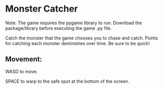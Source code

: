 # Monster Catcher
Note: The game requires the pygame library to run. Download the package/library before executing the game .py file.

Catch the monster that the game chooses you to chase and catch.
Points for catching each monster deminishes over time. Be sure to be quick!

 ## Movement:
 
 WASD to move.
 
 SPACE to warp to the safe spot at the bottom of the screen.
 
